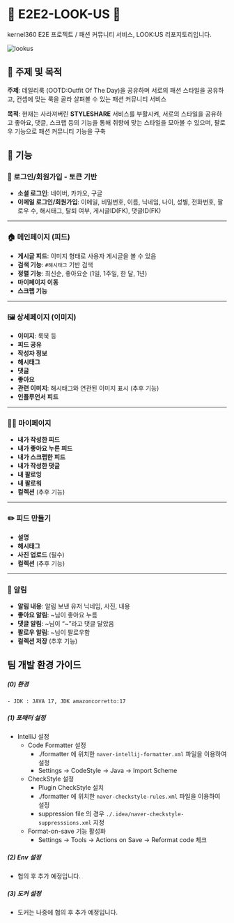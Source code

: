  # 🌟 E2E2-LOOK-US 🌟

 kernel360 E2E 프로젝트 / 패션 커뮤니티 서비스, LOOK:US 리포지토리입니다.

![lookus](https://github.com/user-attachments/assets/56b99e04-4acc-45b0-8cf9-10fe4872e00b)

## 📌 주제 및 목적
**주제**: 데일리룩 (OOTD:Outfit Of The Day)을 공유하며 서로의 패션 스타일을 공유하고, 컨셉에 맞는 룩을 골라 살펴볼 수 있는 패션 커뮤니티 서비스

**목적**: 현재는 사라져버린 **STYLESHARE** 서비스를 부활시켜, 서로의 스타일을 공유하고 좋아요, 댓글, 스크랩 등의 기능을 통해 취향에 맞는 스타일을 모아볼 수 있으며, 팔로우 기능으로 패션 커뮤니티 기능을 구축

## 🔧 기능

### 🚪 로그인/회원가입 - 토큰 기반
- **소셜 로그인**: 네이버, 카카오, 구글
- **이메일 로그인/회원가입**: 이메일, 비밀번호, 이름, 닉네임, 나이, 성별, 전화번호, 팔로우 수, 해시태그, 탈퇴 여부, 게시글ID(FK), 댓글ID(FK)

---

### 🏠 메인페이지 (피드)
- **게시글 피드**: 이미지 형태로 사용자 게시글을 볼 수 있음
- **검색 기능**: `#해시태그` 기반 검색
- **정렬 기능**: 최신순, 좋아요순 (1일, 1주일, 한 달, 1년)
- **마이페이지 이동**
- **스크랩 기능**

---

### 🖼️ 상세페이지 (이미지)
- **이미지**: 룩북 등
- **피드 공유**
- **작성자 정보**
- **해시태그**
- **댓글**
- **좋아요**
- **관련 이미지**: 해시태그와 연관된 이미지 표시 (추후 기능)
- **인플루언서 피드**

---

### 🧑‍💼 마이페이지
- **내가 작성한 피드**
- **내가 좋아요 누른 피드**
- **내가 스크랩한 피드**
- **내가 작성한 댓글**
- **내 팔로잉**
- **내 팔로워**
- **컬렉션** (추후 기능)

---

### ✏️ 피드 만들기
- **설명**
- **해시태그**
- **사진 업로드** (필수)
- **컬렉션** (추후 기능)

---

### 🔔 알림
- **알림 내용**: 알림 보낸 유저 닉네임, 사진, 내용
- **좋아요 알림**: ~님이 좋아요 누름
- **댓글 알림**: ~님이 “~”라고 댓글 달았음
- **팔로우 알림**: ~님이 팔로우함
- **컬렉션 저장** (추후 기능)


## 팀 개발 환경 가이드

#####  (0) 환경
    - JDK : JAVA 17, JDK amazoncorretto:17

#####  (1) 포매터 설정

- IntelliJ 설정
    - Code Formatter 설정
        - ./formatter 에 위치한 `naver-intellij-formatter.xml` 파일을 이용하여 설정
        - Settings -> CodeStyle -> Java -> Import Scheme
    - CheckStyle 설정
        - Plugin CheckStyle 설치
        - ./formatter 에 위치한 `naver-checkstyle-rules.xml` 파일을 이용하여 설정
        - suppression file 의 경우 `./.idea/naver-checkstyle-suppresssions.xml` 지정
    - Format-on-save 기능 활성화
        - Settings -> Tools -> Actions on Save -> Reformat code 체크

##### (2) Env 설정
- 협의 후 추가 예정입니다.

##### (3) 도커 설정
- 도커는 나중에 협의 후 추가 예정입니다.
